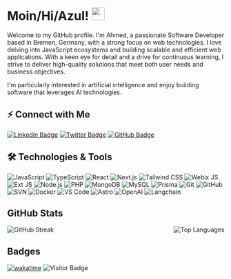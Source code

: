 # Moin/Hi/Azul! <img src="https://raw.githubusercontent.com/aemmadi/aemmadi/master/wave.gif" width="30">

Welcome to my GitHub profile. I'm Ahmed, a passionate Software Developer based in Bremen, Germany, with a strong focus on web technologies. I love delving into JavaScript ecosystems and building scalable and efficient web applications. With a keen eye for detail and a drive for continuous learning, I strive to deliver high-quality solutions that meet both user needs and business objectives.

I'm particularly interested in artificial intelligence and enjoy building software that leverages AI technologies.

## ⚡ Connect with Me

[![Linkedin Badge](https://img.shields.io/badge/-ahmedoublihi-blue?style=flat-square&logo=Linkedin&logoColor=white&link=https://www.linkedin.com/in/ahmed-oublihi/)](https://www.linkedin.com/in/ahmed-oublihi/)
[![Twitter Badge](https://img.shields.io/badge/-ahmedoublihi-1ca0f1?style=flat-square&logo=twitter&logoColor=white&link=https://twitter.com/ahmedoublihi)](https://twitter.com/ahmedoublihi)
[![GitHub Badge](https://img.shields.io/badge/-medevs-black?style=flat-square&logo=github&logoColor=white&link=https://github.com/medevs)](https://github.com/medevs)

##  🛠️ Technologies & Tools


![JavaScript](https://img.shields.io/badge/-JavaScript-black?style=flat-square&logo=javascript)
![TypeScript](https://img.shields.io/badge/-TypeScript-007ACC?style=flat-square&logo=typescript)
![React](https://img.shields.io/badge/-React-black?style=flat-square&logo=react)
![Next.js](https://img.shields.io/badge/-Next.js-black?style=flat-square&logo=next.js)
![Tailwind CSS](https://img.shields.io/badge/-Tailwind%20CSS-38B2AC?style=flat-square&logo=tailwind-css)
![Webix JS](https://img.shields.io/badge/-Webix%20JS-4479A1?style=flat-square&logo=webix&logoColor=white)
![Ext JS](https://img.shields.io/badge/-Ext%20JS-87B3E8?style=flat-square&logo=sencha&logoColor=white)
![Node.js](https://img.shields.io/badge/-Node.js-black?style=flat-square&logo=Node.js)
![PHP](https://img.shields.io/badge/-PHP-777BB4?style=flat-square&logo=php&logoColor=white)
![MongoDB](https://img.shields.io/badge/-MongoDB-black?style=flat-square&logo=mongodb)
![MySQL](https://img.shields.io/badge/-MySQL-black?style=flat-square&logo=mysql)
![Prisma](https://img.shields.io/badge/-Prisma-1B222D?style=flat-square&logo=prisma)
![Git](https://img.shields.io/badge/-Git-black?style=flat-square&logo=git)
![GitHub](https://img.shields.io/badge/-GitHub-181717?style=flat-square&logo=github)
![SVN](https://img.shields.io/badge/-SVN-black?style=flat-square&logo=subversion)
![Docker](https://img.shields.io/badge/-Docker-black?style=flat-square&logo=docker)
![VS Code](https://img.shields.io/badge/-VS%20Code-007ACC?style=flat-square&logo=visual-studio-code)
![Astro](https://img.shields.io/badge/-Astro-000000?style=flat-square&logo=astro)
![OpenAI](https://img.shields.io/badge/-OpenAI-FF7600?style=flat-square&logo=openai&logoColor=white)
![Langchain](https://img.shields.io/badge/-Langchain-3C3C3B?style=flat-square)

## GitHub Stats

<p>
  <img align="left" src="https://github-readme-streak-stats.herokuapp.com/?user=medevs&theme=radical" alt="GitHub Streak" />
  <img align="right" src="https://github-readme-stats.vercel.app/api/top-langs?username=medevs&show_icons=true&locale=en&layout=compact&theme=radical" alt="Top Languages" />
</p>

<br clear="left"/>

## Badges

[![wakatime](https://wakatime.com/badge/user/6ce7c40b-ea03-4900-9e0f-df9522455eb6.svg)](https://wakatime.com/@6ce7c40b-ea03-4900-9e0f-df9522455eb6)
![Visitor Badge](https://visitor-badge.laobi.icu/badge?page_id=medevs.medevs)
